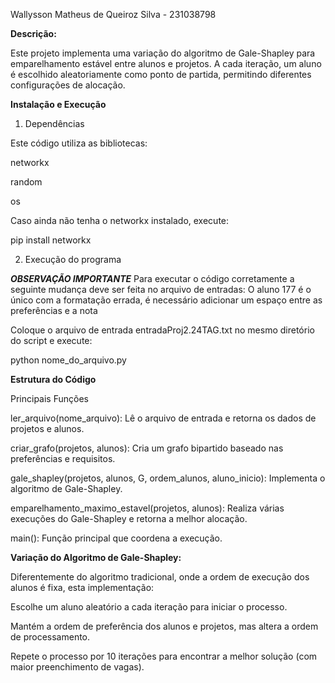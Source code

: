 Wallysson Matheus de Queiroz Silva - 231038798

**Descrição:**

Este projeto implementa uma variação do algoritmo de Gale-Shapley para emparelhamento estável entre alunos e projetos.
A cada iteração, um aluno é escolhido aleatoriamente como ponto de partida, permitindo diferentes configurações de alocação.

**Instalação e Execução**

1. Dependências

Este código utiliza as bibliotecas:

networkx 

random 

os 

Caso ainda não tenha o networkx instalado, execute:

pip install networkx

2. Execução do programa

***OBSERVAÇÃO IMPORTANTE***
Para executar o código corretamente a seguinte mudança deve ser feita no arquivo de entradas:
O aluno 177 é o único com a formatação errada, é necessário adicionar um espaço entre as preferências e a nota

Coloque o arquivo de entrada entradaProj2.24TAG.txt no mesmo diretório do script e execute:

python nome_do_arquivo.py

**Estrutura do Código**

Principais Funções

ler_arquivo(nome_arquivo): Lê o arquivo de entrada e retorna os dados de projetos e alunos.

criar_grafo(projetos, alunos): Cria um grafo bipartido baseado nas preferências e requisitos.

gale_shapley(projetos, alunos, G, ordem_alunos, aluno_inicio): Implementa o algoritmo de Gale-Shapley.

emparelhamento_maximo_estavel(projetos, alunos): Realiza várias execuções do Gale-Shapley e retorna a melhor alocação.

main(): Função principal que coordena a execução.



**Variação do Algoritmo de Gale-Shapley:**

Diferentemente do algoritmo tradicional, onde a ordem de execução dos alunos é fixa, esta implementação:

Escolhe um aluno aleatório a cada iteração para iniciar o processo.

Mantém a ordem de preferência dos alunos e projetos, mas altera a ordem de processamento.

Repete o processo por 10 iterações para encontrar a melhor solução (com maior preenchimento de vagas).
